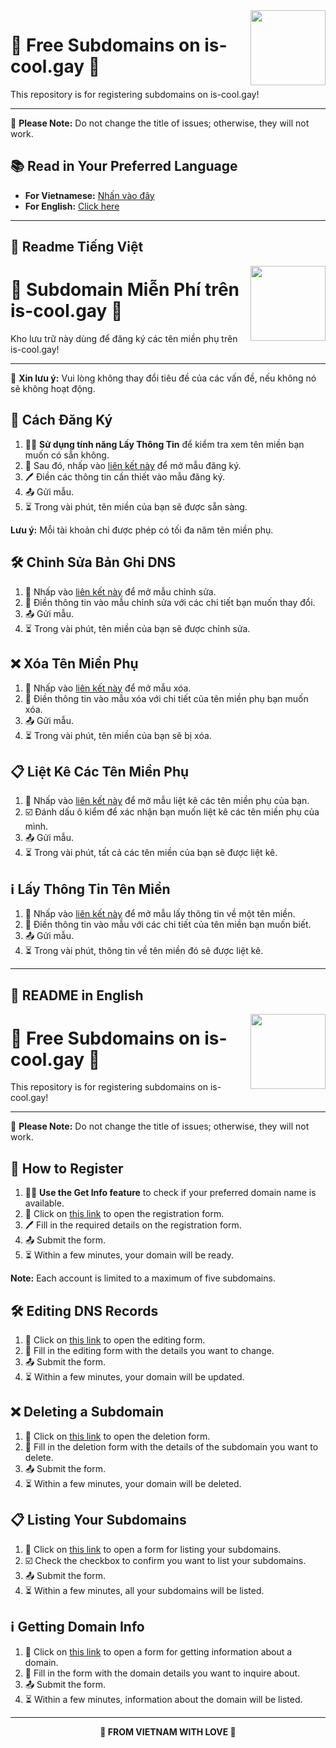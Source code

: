 <img src="https://cdn.jsdelivr.net/gh/googlei18n/noto-emoji/svg/emoji_u1f308.svg" align="right" width="120"/>

# 🌟 Free Subdomains on is-cool.gay 🎉  

This repository is for registering subdomains on is-cool.gay!

* * *
🔔 **Please Note:** Do not change the title of issues; otherwise, they will not work.

## 📚 Read in Your Preferred Language

- **For Vietnamese:** [Nhấn vào đây](#readme-tiếng-việt)
- **For English:** [Click here](#readme-in-english)

* * *

## 📜 Readme Tiếng Việt

<img src="https://cdn.jsdelivr.net/gh/googlei18n/noto-emoji/svg/emoji_u1f308.svg" align="right" width="120"/>

# 🌟 Subdomain Miễn Phí trên is-cool.gay 🎉  
Kho lưu trữ này dùng để đăng ký các tên miền phụ trên is-cool.gay!

* * *
🔔 **Xin lưu ý:** Vui lòng không thay đổi tiêu đề của các vấn đề, nếu không nó sẽ không hoạt động.

## 📝 Cách Đăng Ký
1. 🕵️‍♂️ **Sử dụng tính năng Lấy Thông Tin** để kiểm tra xem tên miền bạn muốn có sẵn không.
2. 🔗 Sau đó, nhấp vào [liên kết này](https://github.com/Aedotris/is-cool.gay/issues/new?template=register.yml&title=Register) để mở mẫu đăng ký.
3. 🖊️ Điền các thông tin cần thiết vào mẫu đăng ký.
4. 📤 Gửi mẫu.
5. ⏳ Trong vài phút, tên miền của bạn sẽ được sẵn sàng.

**Lưu ý:** Mỗi tài khoản chỉ được phép có tối đa năm tên miền phụ.

## 🛠️ Chỉnh Sửa Bản Ghi DNS
1. 🔗 Nhấp vào [liên kết này](https://github.com/Aedotris/is-cool.gay/issues/new?template=edit.yml&title=Edit) để mở mẫu chỉnh sửa.
2. 📝 Điền thông tin vào mẫu chỉnh sửa với các chi tiết bạn muốn thay đổi.
3. 📤 Gửi mẫu.
4. ⏳ Trong vài phút, tên miền của bạn sẽ được chỉnh sửa.

## ❌ Xóa Tên Miền Phụ
1. 🔗 Nhấp vào [liên kết này](https://github.com/Aedotris/is-cool.gay/issues/new?template=delete.yml&title=Delete) để mở mẫu xóa.
2. 📝 Điền thông tin vào mẫu xóa với chi tiết của tên miền phụ bạn muốn xóa.
3. 📤 Gửi mẫu.
4. ⏳ Trong vài phút, tên miền của bạn sẽ bị xóa.

## 📋 Liệt Kê Các Tên Miền Phụ
1. 🔗 Nhấp vào [liên kết này](https://github.com/Aedotris/is-cool.gay/issues/new?template=list.yml&title=List) để mở mẫu liệt kê các tên miền phụ của bạn.
2. ☑️ Đánh dấu ô kiểm để xác nhận bạn muốn liệt kê các tên miền phụ của mình.
3. 📤 Gửi mẫu.
4. ⏳ Trong vài phút, tất cả các tên miền của bạn sẽ được liệt kê.

## ℹ️ Lấy Thông Tin Tên Miền
1. 🔗 Nhấp vào [liên kết này](https://github.com/Aedotris/is-cool.gay/issues/new?template=get.yml&title=Get%20Info) để mở mẫu lấy thông tin về một tên miền.
2. 📝 Điền thông tin vào mẫu với các chi tiết của tên miền bạn muốn biết.
3. 📤 Gửi mẫu.
4. ⏳ Trong vài phút, thông tin về tên miền đó sẽ được liệt kê.

* * *

## 📜 README in English

<img src="https://cdn.jsdelivr.net/gh/googlei18n/noto-emoji/svg/emoji_u1f308.svg" align="right" width="120"/>

# 🌟 Free Subdomains on is-cool.gay 🎉  
This repository is for registering subdomains on is-cool.gay!

* * *
🔔 **Please Note:** Do not change the title of issues; otherwise, they will not work.

## 📝 How to Register
1. 🕵️‍♂️ **Use the Get Info feature** to check if your preferred domain name is available.
2. 🔗 Click on [this link](https://github.com/Aedotris/is-cool.gay/issues/new?template=register.yml&title=Register) to open the registration form.
3. 🖊️ Fill in the required details on the registration form.
4. 📤 Submit the form.
5. ⏳ Within a few minutes, your domain will be ready.

**Note:** Each account is limited to a maximum of five subdomains.

## 🛠️ Editing DNS Records
1. 🔗 Click on [this link](https://github.com/Aedotris/is-cool.gay/issues/new?template=edit.yml&title=Edit) to open the editing form.
2. 📝 Fill in the editing form with the details you want to change.
3. 📤 Submit the form.
4. ⏳ Within a few minutes, your domain will be updated.

## ❌ Deleting a Subdomain
1. 🔗 Click on [this link](https://github.com/Aedotris/is-cool.gay/issues/new?template=delete.yml&title=Delete) to open the deletion form.
2. 📝 Fill in the deletion form with the details of the subdomain you want to delete.
3. 📤 Submit the form.
4. ⏳ Within a few minutes, your domain will be deleted.

## 📋 Listing Your Subdomains
1. 🔗 Click on [this link](https://github.com/Aedotris/is-cool.gay/issues/new?template=list.yml&title=List) to open a form for listing your subdomains.
2. ☑️ Check the checkbox to confirm you want to list your subdomains.
3. 📤 Submit the form.
4. ⏳ Within a few minutes, all your subdomains will be listed.

## ℹ️ Getting Domain Info
1. 🔗 Click on [this link](https://github.com/Aedotris/is-cool.gay/issues/new?template=get.yml&title=Get%20Info) to open a form for getting information about a domain.
2. 📝 Fill in the form with the domain details you want to inquire about.
3. 📤 Submit the form.
4. ⏳ Within a few minutes, information about the domain will be listed.

* * *
<p align="center">
  <strong>🌟 FROM VIETNAM WITH LOVE 🌟</strong>
</p>
